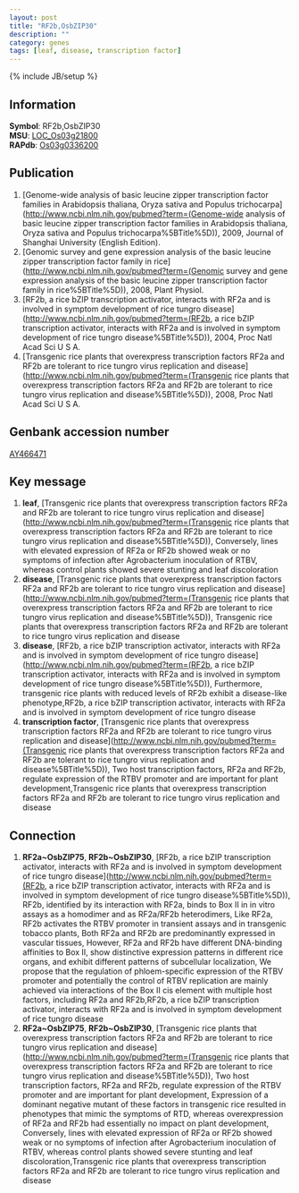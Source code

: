 ```yaml
---
layout: post
title: "RF2b,OsbZIP30"
description: ""
category: genes
tags: [leaf, disease, transcription factor]
---
```

{% include JB/setup %}

## Information
__Symbol__: RF2b,OsbZIP30  
__MSU__: [LOC_Os03g21800](http://rice.plantbiology.msu.edu/cgi-bin/ORF_infopage.cgi?orf=LOC_Os03g21800)  
__RAPdb__: [Os03g0336200](http://rapdb.dna.affrc.go.jp/viewer/gbrowse_details/irgsp1?name=Os03g0336200)  

## Publication
1. [Genome-wide analysis of basic leucine zipper transcription factor families in Arabidopsis thaliana, Oryza sativa and Populus trichocarpa](http://www.ncbi.nlm.nih.gov/pubmed?term=(Genome-wide analysis of basic leucine zipper transcription factor families in Arabidopsis thaliana, Oryza sativa and Populus trichocarpa%5BTitle%5D)), 2009, Journal of Shanghai University (English Edition).
2. [Genomic survey and gene expression analysis of the basic leucine zipper transcription factor family in rice](http://www.ncbi.nlm.nih.gov/pubmed?term=(Genomic survey and gene expression analysis of the basic leucine zipper transcription factor family in rice%5BTitle%5D)), 2008, Plant Physiol.
3. [RF2b, a rice bZIP transcription activator, interacts with RF2a and is involved in symptom development of rice tungro disease](http://www.ncbi.nlm.nih.gov/pubmed?term=(RF2b, a rice bZIP transcription activator, interacts with RF2a and is involved in symptom development of rice tungro disease%5BTitle%5D)), 2004, Proc Natl Acad Sci U S A.
4. [Transgenic rice plants that overexpress transcription factors RF2a and RF2b are tolerant to rice tungro virus replication and disease](http://www.ncbi.nlm.nih.gov/pubmed?term=(Transgenic rice plants that overexpress transcription factors RF2a and RF2b are tolerant to rice tungro virus replication and disease%5BTitle%5D)), 2008, Proc Natl Acad Sci U S A.

## Genbank accession number
[AY466471](http://www.ncbi.nlm.nih.gov/nuccore/AY466471)

## Key message
1. __leaf__, [Transgenic rice plants that overexpress transcription factors RF2a and RF2b are tolerant to rice tungro virus replication and disease](http://www.ncbi.nlm.nih.gov/pubmed?term=(Transgenic rice plants that overexpress transcription factors RF2a and RF2b are tolerant to rice tungro virus replication and disease%5BTitle%5D)),  Conversely, lines with elevated expression of RF2a or RF2b showed weak or no symptoms of infection after Agrobacterium inoculation of RTBV, whereas control plants showed severe stunting and leaf discoloration
2. __disease__, [Transgenic rice plants that overexpress transcription factors RF2a and RF2b are tolerant to rice tungro virus replication and disease](http://www.ncbi.nlm.nih.gov/pubmed?term=(Transgenic rice plants that overexpress transcription factors RF2a and RF2b are tolerant to rice tungro virus replication and disease%5BTitle%5D)), Transgenic rice plants that overexpress transcription factors RF2a and RF2b are tolerant to rice tungro virus replication and disease
3. __disease__, [RF2b, a rice bZIP transcription activator, interacts with RF2a and is involved in symptom development of rice tungro disease](http://www.ncbi.nlm.nih.gov/pubmed?term=(RF2b, a rice bZIP transcription activator, interacts with RF2a and is involved in symptom development of rice tungro disease%5BTitle%5D)),  Furthermore, transgenic rice plants with reduced levels of RF2b exhibit a disease-like phenotype,RF2b, a rice bZIP transcription activator, interacts with RF2a and is involved in symptom development of rice tungro disease
4. __transcription factor__, [Transgenic rice plants that overexpress transcription factors RF2a and RF2b are tolerant to rice tungro virus replication and disease](http://www.ncbi.nlm.nih.gov/pubmed?term=(Transgenic rice plants that overexpress transcription factors RF2a and RF2b are tolerant to rice tungro virus replication and disease%5BTitle%5D)),  Two host transcription factors, RF2a and RF2b, regulate expression of the RTBV promoter and are important for plant development,Transgenic rice plants that overexpress transcription factors RF2a and RF2b are tolerant to rice tungro virus replication and disease

## Connection
1. __RF2a~OsbZIP75__, __RF2b~OsbZIP30__, [RF2b, a rice bZIP transcription activator, interacts with RF2a and is involved in symptom development of rice tungro disease](http://www.ncbi.nlm.nih.gov/pubmed?term=(RF2b, a rice bZIP transcription activator, interacts with RF2a and is involved in symptom development of rice tungro disease%5BTitle%5D)),  RF2b, identified by its interaction with RF2a, binds to Box II in in vitro assays as a homodimer and as RF2a/RF2b heterodimers, Like RF2a, RF2b activates the RTBV promoter in transient assays and in transgenic tobacco plants, Both RF2a and RF2b are predominantly expressed in vascular tissues, However, RF2a and RF2b have different DNA-binding affinities to Box II, show distinctive expression patterns in different rice organs, and exhibit different patterns of subcellular localization, We propose that the regulation of phloem-specific expression of the RTBV promoter and potentially the control of RTBV replication are mainly achieved via interactions of the Box II cis element with multiple host factors, including RF2a and RF2b,RF2b, a rice bZIP transcription activator, interacts with RF2a and is involved in symptom development of rice tungro disease
2. __RF2a~OsbZIP75__, __RF2b~OsbZIP30__, [Transgenic rice plants that overexpress transcription factors RF2a and RF2b are tolerant to rice tungro virus replication and disease](http://www.ncbi.nlm.nih.gov/pubmed?term=(Transgenic rice plants that overexpress transcription factors RF2a and RF2b are tolerant to rice tungro virus replication and disease%5BTitle%5D)),  Two host transcription factors, RF2a and RF2b, regulate expression of the RTBV promoter and are important for plant development, Expression of a dominant negative mutant of these factors in transgenic rice resulted in phenotypes that mimic the symptoms of RTD, whereas overexpression of RF2a and RF2b had essentially no impact on plant development, Conversely, lines with elevated expression of RF2a or RF2b showed weak or no symptoms of infection after Agrobacterium inoculation of RTBV, whereas control plants showed severe stunting and leaf discoloration,Transgenic rice plants that overexpress transcription factors RF2a and RF2b are tolerant to rice tungro virus replication and disease


